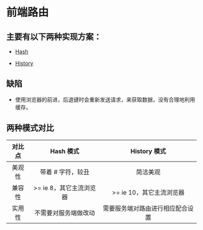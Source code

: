 # 前端路由
## 主要有以下两种实现方案：
- [Hash](https://github.com/ZYY1923/Study-of-essays/blob/master/%E5%89%8D%E7%AB%AF%E8%B7%AF%E7%94%B1/hash.md)

- [History](https://github.com/ZYY1923/Study-of-essays/blob/master/%E5%89%8D%E7%AB%AF%E8%B7%AF%E7%94%B1/history.md)

## 缺陷
- 使用浏览器的前进，后退键时会重新发送请求，来获取数据，没有合理地利用缓存。

## 两种模式对比

| 对比点 | Hash 模式 | History 模式 |
|:-----:|:--------:|:-----------:|
| 美观性 | 带着 # 字符，较丑 | 简洁美观 |
| 兼容性 | >= ie 8，其它主流浏览器 | >= ie 10，其它主流浏览器 |
| 实用性 | 不需要对服务端做改动	 | 需要服务端对路由进行相应配合设置 |
